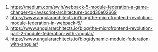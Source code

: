 1. https://medium.com/swlh/webpack-5-module-federation-a-game-changer-to-javascript-architecture-bcdd30e02669
2. https://www.angulararchitects.io/blog/the-microfrontend-revolution-module-federation-in-webpack-5/
3. https://www.angulararchitects.io/blog/the-microfrontend-revolution-part-2-module-federation-with-angular/
4. https://www.angulararchitects.io/blog/dynamic-module-federation-with-angular/


